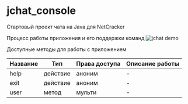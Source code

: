# jchat_console
Стартовый проект чата на Java для NetCracker

Процесс работы приложения и его поддержки команд
![jchat demo](https://raw.githubusercontent.com/iLeonidze/jchat_console/master/app%20process.gif)

Доступные методы для работы с приложением

Название | Тип       | Права доступа | Описание работы
-------- | --------- | ------------- | ---
help     | действие  | аноним        | -
exit     | действие  | аноним        | -
user     | метод     | мульти        | -
